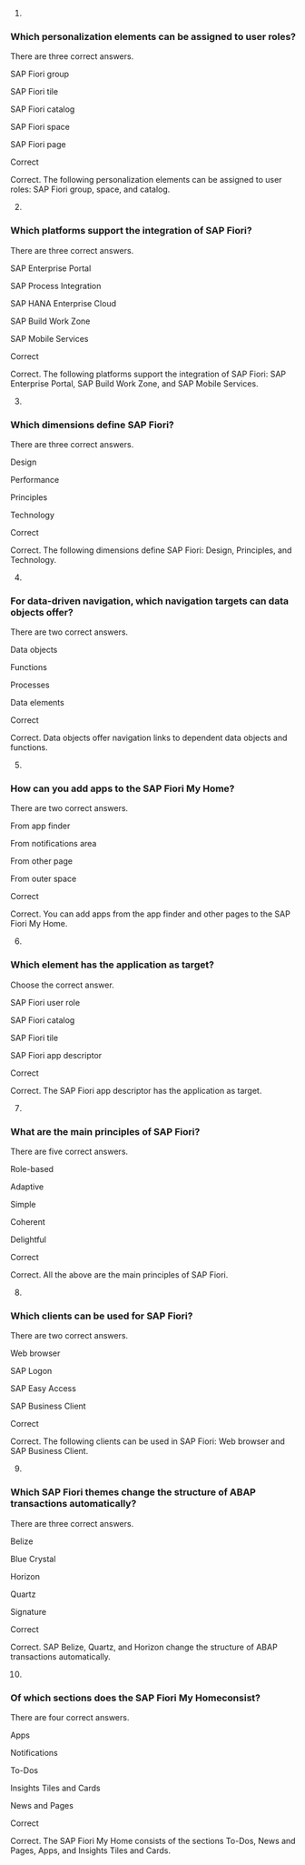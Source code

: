 1.

### Which personalization elements can be assigned to user roles?

There are three correct answers.

SAP Fiori group

SAP Fiori tile

SAP Fiori catalog

SAP Fiori space

SAP Fiori page

Correct

Correct. The following personalization elements can be assigned to user roles: SAP Fiori group, space, and catalog.

2.

### Which platforms support the integration of SAP Fiori?

There are three correct answers.

SAP Enterprise Portal

SAP Process Integration

SAP HANA Enterprise Cloud

SAP Build Work Zone

SAP Mobile Services

Correct

Correct. The following platforms support the integration of SAP Fiori: SAP Enterprise Portal, SAP Build Work Zone, and SAP Mobile Services.

3.

### Which dimensions define SAP Fiori?

There are three correct answers.

Design

Performance

Principles

Technology

Correct

Correct. The following dimensions define SAP Fiori: Design, Principles, and Technology.

4.

### For data-driven navigation, which navigation targets can data objects offer?

There are two correct answers.

Data objects

Functions

Processes

Data elements

Correct

Correct. Data objects offer navigation links to dependent data objects and functions.

5.

### How can you add apps to the SAP Fiori My Home?

There are two correct answers.

From app finder

From notifications area

From other page

From outer space

Correct

Correct. You can add apps from the app finder and other pages to the SAP Fiori My Home.

6.

### Which element has the application as target?

Choose the correct answer.

SAP Fiori user role

SAP Fiori catalog

SAP Fiori tile

SAP Fiori app descriptor

Correct

Correct. The SAP Fiori app descriptor has the application as target.

7.

### What are the main principles of SAP Fiori?

There are five correct answers.

Role-based

Adaptive

Simple

Coherent

Delightful

Correct

Correct. All the above are the main principles of SAP Fiori.

8.

### Which clients can be used for SAP Fiori?

There are two correct answers.

Web browser

SAP Logon

SAP Easy Access

SAP Business Client

Correct

Correct. The following clients can be used in SAP Fiori: Web browser and SAP Business Client.

9.

### Which SAP Fiori themes change the structure of ABAP transactions automatically?

There are three correct answers.

Belize

Blue Crystal

Horizon

Quartz

Signature

Correct

Correct. SAP Belize, Quartz, and Horizon change the structure of ABAP transactions automatically.

10.

### Of which sections does the SAP Fiori My Homeconsist?

There are four correct answers.

Apps

Notifications

To-Dos

Insights Tiles and Cards

News and Pages

Correct

Correct. The SAP Fiori My Home consists of the sections To-Dos, News and Pages, Apps, and Insights Tiles and Cards.